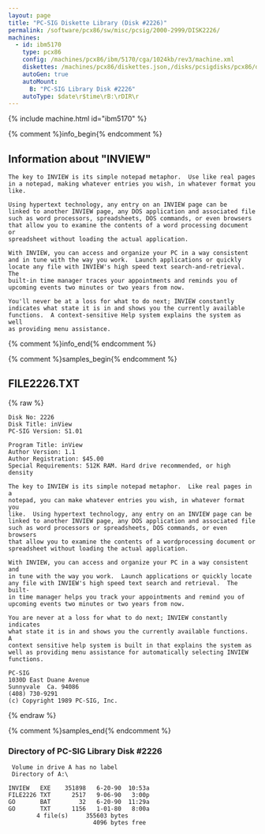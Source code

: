 ```yaml
---
layout: page
title: "PC-SIG Diskette Library (Disk #2226)"
permalink: /software/pcx86/sw/misc/pcsig/2000-2999/DISK2226/
machines:
  - id: ibm5170
    type: pcx86
    config: /machines/pcx86/ibm/5170/cga/1024kb/rev3/machine.xml
    diskettes: /machines/pcx86/diskettes.json,/disks/pcsigdisks/pcx86/diskettes.json
    autoGen: true
    autoMount:
      B: "PC-SIG Library Disk #2226"
    autoType: $date\r$time\rB:\rDIR\r
---
```


{% include machine.html id="ibm5170" %}

{% comment %}info_begin{% endcomment %}

## Information about "INVIEW"

    The key to INVIEW is its simple notepad metaphor.  Use like real pages
    in a notepad, making whatever entries you wish, in whatever format you
    like.
    
    Using hypertext technology, any entry on an INVIEW page can be
    linked to another INVIEW page, any DOS application and associated file
    such as word processors, spreadsheets, DOS commands, or even browsers
    that allow you to examine the contents of a word processing document or
    spreadsheet without loading the actual application.
    
    With INVIEW, you can access and organize your PC in a way consistent
    and in tune with the way you work.  Launch applications or quickly
    locate any file with INVIEW's high speed text search-and-retrieval. The
    built-in time manager traces your appointments and reminds you of
    upcoming events two minutes or two years from now.
    
    You'll never be at a loss for what to do next; INVIEW constantly
    indicates what state it is in and shows you the currently available
    functions.  A context-sensitive Help system explains the system as well
    as providing menu assistance.
{% comment %}info_end{% endcomment %}

{% comment %}samples_begin{% endcomment %}

## FILE2226.TXT

{% raw %}
```
Disk No: 2226                                                           
Disk Title: inView                                                      
PC-SIG Version: S1.01                                                   
                                                                        
Program Title: inView                                                   
Author Version: 1.1                                                     
Author Registration: $45.00                                             
Special Requirements: 512K RAM. Hard drive recommended, or high density 
                                                                        
The key to INVIEW is its simple notepad metaphor.  Like real pages in a 
notepad, you can make whatever entries you wish, in whatever format you 
like.  Using hypertext technology, any entry on an INVIEW page can be   
linked to another INVIEW page, any DOS application and associated file  
such as word processors or spreadsheets, DOS commands, or even browsers 
that allow you to examine the contents of a wordprocessing document or  
spreadsheet without loading the actual application.                     
                                                                        
With INVIEW, you can access and organize your PC in a way consistent and
in tune with the way you work.  Launch applications or quickly locate   
any file with INVIEW's high speed text search and retrieval.  The built-
in time manager helps you track your appointments and remind you of     
upcoming events two minutes or two years from now.                      
                                                                        
You are never at a loss for what to do next; INVIEW constantly indicates
what state it is in and shows you the currently available functions.  A 
context sensitive help system is built in that explains the system as   
well as providing menu assistance for automatically selecting INVIEW    
functions.                                                              
                                                                        
PC-SIG                                                                  
1030D East Duane Avenue                                                 
Sunnyvale  Ca. 94086                                                    
(408) 730-9291                                                          
(c) Copyright 1989 PC-SIG, Inc.                                         
```
{% endraw %}

{% comment %}samples_end{% endcomment %}

### Directory of PC-SIG Library Disk #2226

     Volume in drive A has no label
     Directory of A:\

    INVIEW   EXE    351898   6-20-90  10:53a
    FILE2226 TXT      2517   9-06-90   3:00p
    GO       BAT        32   6-20-90  11:29a
    GO       TXT      1156   1-01-80   8:00a
            4 file(s)     355603 bytes
                            4096 bytes free
